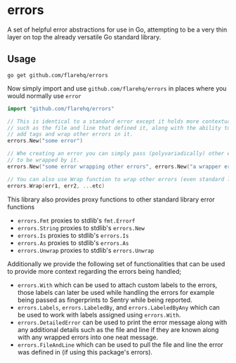 # errors

A set of helpful error abstractions for use in Go, attempting to be a very thin layer on top the
already versatile Go standard library.

## Usage

    go get github.com/flarehq/errors

Now simply import and use `github.com/flarehq/errors` in places where you would normally use `error`

```go
import "github.com/flarehq/errors"

// This is identical to a standard error except it holds more contextual info
// such as the file and line that defined it, along with the ability to
// add tags and wrap other errors in it.
errors.New("some error")

// Whe creating an error you can simply pass (polyvariadically) other errors
// to be wrapped by it.
errors.New("some error wrapping other errors", errors.New("a wrapper error"))

// You can also use Wrap function to wrap other errors (even standard library ones)
errors.Wrap(err1, err2, ...etc)
```

This library also provides proxy functions to other standard library error functions

- `errors.Fmt` proxies to stdlib's `fmt.Errorf`
- `errors.String` proxies to stdlib's `errors.New`
- `errors.Is` proxies to stdlib's `errors.Is`
- `errors.As` proxies to stdlib's `errors.As`
- `errors.Unwrap` proxies to stdlib's `errors.Unwrap`

Additionally we provide the following set of functionalities that can be used to provide more context
regarding the errors being handled;

- `errors.With` which can be used to attach custom labels to the errors, those labels can later be used while handling the
  errors for example being passed as fingerprints to Sentry while being reported.
- `errors.Labels`, `errors.LabeledBy`, and `errors.LabeledByAny` which can be used to work with labels assigned using
  `errors.With`.
- `errors.DetailedError` can be used to print the error message along with any additional details such as the
  file and line if they are known along with any wrapped errors into one neat message.
- `errors.FileAndLine` which can be used to pull the file and line the error was defined in (if using this package's errors).
